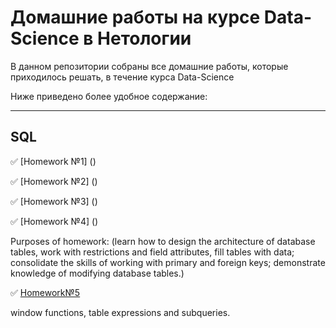 # Домашние работы на курсе Data-Science в Нетологии
В данном репозитории собраны все домашние работы, которые приходилось решать, в течение курса Data-Science


Ниже приведено более удобное содержание:
____
## SQL
:white_check_mark: [Homework №1] ()


:white_check_mark: [Homework №2] ()


:white_check_mark: [Homework №3] ()


:white_check_mark: [Homework №4] ()

Purposes of homework:
(learn how to design the architecture of database tables, work with restrictions and field attributes, fill tables with data;
consolidate the skills of working with primary and foreign keys;
demonstrate knowledge of modifying database tables.)

:white_check_mark: [Homework№5](https://github.com/vicvoilukov/Data-Science-Netology/blob/e7a9caa3e39db4e18ffd3e1319c745be350e90f2/SQL/%D0%94%D0%BE%D0%BC%D0%B0%D1%88%D0%BD%D0%B5%D0%B5%20%D0%B7%D0%B0%D0%B4%D0%B0%D0%BD%D0%B8%D0%B5%205.sql)

window functions, table expressions and subqueries.
